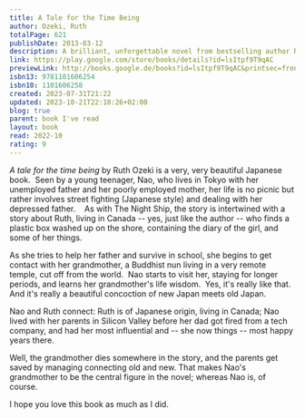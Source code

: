 ```yaml
---
title: A Tale for the Time Being
author: Ozeki, Ruth
totalPage: 621
publishDate: 2013-03-12
description: A brilliant, unforgettable novel from bestselling author Ruth Ozeki, author of The Book of Form and Emptiness Finalist for the Booker Prize and the National Book Critics Circle Award “A time being is someone who lives in time, and that means you, and me, and every one of us who is, or was, or ever will be.” In Tokyo, sixteen-year-old Nao has decided there’s only one escape from her aching loneliness and her classmates’ bullying. But before she ends it all, Nao first plans to document the life of her great grandmother, a Buddhist nun who’s lived more than a century. A diary is Nao’s only solace—and will touch lives in ways she can scarcely imagine. Across the Pacific, we meet Ruth, a novelist living on a remote island who discovers a collection of artifacts washed ashore in a Hello Kitty lunchbox—possibly debris from the devastating 2011 tsunami. As the mystery of its contents unfolds, Ruth is pulled into the past, into Nao’s drama and her unknown fate, and forward into her own future. Full of Ozeki’s signature humor and deeply engaged with the relationship between writer and reader, past and present, fact and fiction, quantum physics, history, and myth, A Tale for the Time Being is a brilliantly inventive, beguiling story of our shared humanity and the search for home.
link: https://play.google.com/store/books/details?id=lsItpf9T9qAC
previewLink: http://books.google.de/books?id=lsItpf9T9qAC&printsec=frontcover&dq=Ruth+Ozeki,+A+tale+for+the+time+being&hl=&as_pt=BOOKS&cd=1&source=gbs_api
isbn13: 9781101606254
isbn10: 1101606258
created: 2023-07-31T21:22
updated: 2023-10-21T22:18:26+02:00
blog: true
parent: book I've read
layout: book
read: 2022-10
rating: 9
---
```


_A tale for the time being_ by Ruth Ozeki is a very, very beautiful Japanese book.  Seen by a young teenager, Nao, who lives in Tokyo with her unemployed father and her poorly employed mother, her life is no picnic but rather involves street fighting (Japanese style) and dealing with her depressed father.    As with The Night Ship, the story is intertwined with a story about Ruth, living in Canada -- yes, just like the author -- who finds a plastic box washed up on the shore, containing the diary of the girl, and some of her things.  

As she tries to help her father and survive in school, she begins to get contact with her grandmother, a Buddhist nun living in a very remote temple, cut off from the world.  Nao starts to visit her, staying for longer periods, and learns her grandmother's life wisdom.  Yes, it's really like that.  And it's really a beautiful concoction of new Japan meets old Japan.     

Nao and Ruth connect: Ruth is of Japanese origin, living in Canada; Nao lived with her parents in Silicon Valley before her dad got fired from a tech company, and had her most influential and -- she now things -- most happy years there.

Well, the grandmother dies somewhere in the story, and the parents get saved by managing connecting old and new. That makes Nao's grandmother to be the central figure in the novel; whereas Nao is, of course.

I hope you love this book as much as I did.
